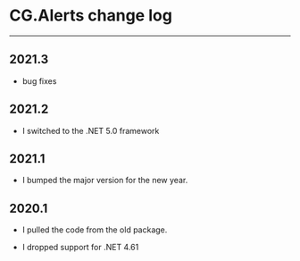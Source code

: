 # CG.Alerts change log
---

## 2021.3

* bug fixes

## 2021.2

* I switched to the .NET 5.0 framework

## 2021.1

* I bumped the major version for the new year.

## 2020.1

* I pulled the code from the old package.

* I dropped support for .NET 4.61




